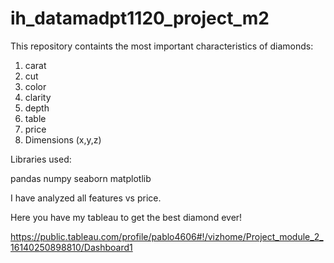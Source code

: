 # ih_datamadpt1120_project_m2


This repository containts the most important characteristics of diamonds: 

1. carat   
2. cut   
3. color    
4. clarity  
5. depth    
6. table    
7. price    
8. Dimensions (x,y,z)        

Libraries used:

pandas 
numpy 
seaborn
matplotlib

I have analyzed all features vs price.


Here you have my tableau to get the best diamond ever!

https://public.tableau.com/profile/pablo4606#!/vizhome/Project_module_2_16140250898810/Dashboard1

